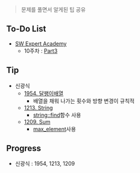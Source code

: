 > 문제를 풀면서 알게된 팁 공유

## To-Do List
- [SW Expert Academy](https://www.swexpertacademy.com/main/main.do)
    - 10주차 : [Part3](https://www.swexpertacademy.com/main/talk/solvingClub/problemBoxDetail.do?solveclubId=AV6kld8aisgDFASb&probBoxId=AV-HZfeqN3ADFASP&leftPage=1) 
    
## Tip
- 신광식
    - [1954. 달팽이배열](https://github.com/mel1015/algorithm-study/blob/1954/algorithm-study/week_10/1954_mel1015.cpp)
        - 배열을 채워 나가는 횟수와 방향 변경이 규칙적
    - [1213. String](https://github.com/mel1015/algorithm-study/blob/1213/algorithm-study/week_10/1213_mel1015.cpp)
        - [string::find](http://www.cplusplus.com/reference/string/string/find/)함수 사용
    - [1209. Sum](https://github.com/mel1015/algorithm-study/blob/1209/algorithm-study/week_10/1209_mel1015.cpp)
        - [max_element](https://en.cppreference.com/w/cpp/algorithm/max_element)사용
        
## Progress
- 신광식 : 1954, 1213, 1209